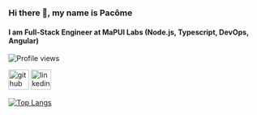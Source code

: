 ### Hi there 👋, my name is Pacôme
#### I am Full-Stack Engineer at MaPUI Labs (Node.js, Typescript, DevOps, Angular)

![Profile views](https://gpvc.arturio.dev/pacome35220)  

[<img src='https://cdn.jsdelivr.net/npm/simple-icons@3.0.1/icons/github.svg' alt='github' height='40'>](https://github.com/pacome35220)  [<img src='https://cdn.jsdelivr.net/npm/simple-icons@3.0.1/icons/linkedin.svg' alt='linkedin' height='40'>](https://www.linkedin.com/in/pacome-francon/)  

[![Top Langs](https://github-readme-stats.vercel.app/api/top-langs/?username=pacome35220)](https://github.com/anuraghazra/github-readme-stats)
